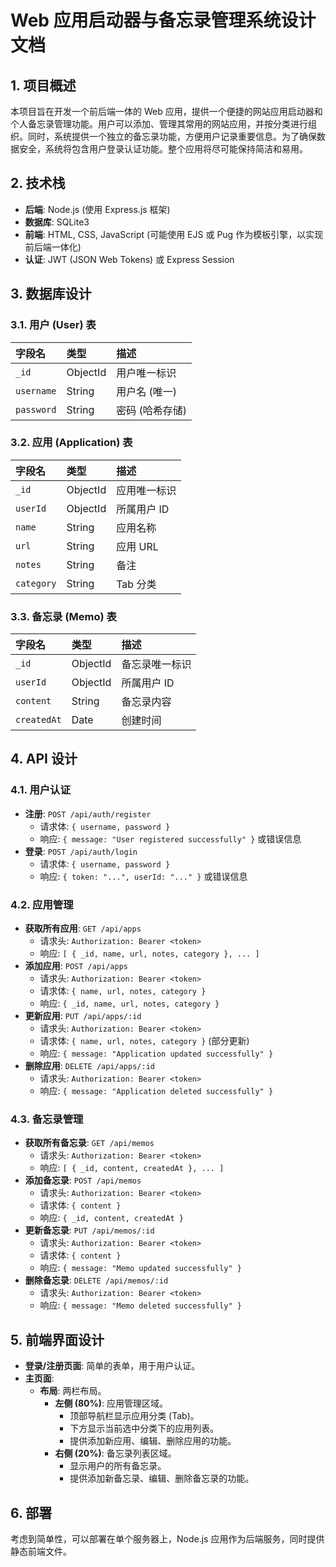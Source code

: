# Web 应用启动器与备忘录管理系统设计文档

## 1. 项目概述

本项目旨在开发一个前后端一体的 Web 应用，提供一个便捷的网站应用启动器和个人备忘录管理功能。用户可以添加、管理其常用的网站应用，并按分类进行组织。同时，系统提供一个独立的备忘录功能，方便用户记录重要信息。为了确保数据安全，系统将包含用户登录认证功能。整个应用将尽可能保持简洁和易用。

## 2. 技术栈

*   **后端**: Node.js (使用 Express.js 框架)
*   **数据库**: SQLite3
*   **前端**: HTML, CSS, JavaScript (可能使用 EJS 或 Pug 作为模板引擎，以实现前后端一体化)
*   **认证**: JWT (JSON Web Tokens) 或 Express Session

## 3. 数据库设计

### 3.1. 用户 (User) 表

| 字段名     | 类型     | 描述         |
| :--------- | :------- | :----------- |
| `_id`      | ObjectId | 用户唯一标识 |
| `username` | String   | 用户名 (唯一) |
| `password` | String   | 密码 (哈希存储) |

### 3.2. 应用 (Application) 表

| 字段名     | 类型     | 描述         |
| :--------- | :------- | :----------- |
| `_id`      | ObjectId | 应用唯一标识 |
| `userId`   | ObjectId | 所属用户 ID  |
| `name`     | String   | 应用名称     |
| `url`      | String   | 应用 URL     |
| `notes`    | String   | 备注         |
| `category` | String   | Tab 分类     |

### 3.3. 备忘录 (Memo) 表

| 字段名      | 类型     | 描述         |
| :---------- | :------- | :----------- |
| `_id`       | ObjectId | 备忘录唯一标识 |
| `userId`    | ObjectId | 所属用户 ID  |
| `content`   | String   | 备忘录内容   |
| `createdAt` | Date     | 创建时间     |

## 4. API 设计

### 4.1. 用户认证

*   **注册**: `POST /api/auth/register`
    *   请求体: `{ username, password }`
    *   响应: `{ message: "User registered successfully" }` 或错误信息
*   **登录**: `POST /api/auth/login`
    *   请求体: `{ username, password }`
    *   响应: `{ token: "...", userId: "..." }` 或错误信息

### 4.2. 应用管理

*   **获取所有应用**: `GET /api/apps`
    *   请求头: `Authorization: Bearer <token>`
    *   响应: `[ { _id, name, url, notes, category }, ... ]`
*   **添加应用**: `POST /api/apps`
    *   请求头: `Authorization: Bearer <token>`
    *   请求体: `{ name, url, notes, category }`
    *   响应: `{ _id, name, url, notes, category }`
*   **更新应用**: `PUT /api/apps/:id`
    *   请求头: `Authorization: Bearer <token>`
    *   请求体: `{ name, url, notes, category }` (部分更新)
    *   响应: `{ message: "Application updated successfully" }`
*   **删除应用**: `DELETE /api/apps/:id`
    *   请求头: `Authorization: Bearer <token>`
    *   响应: `{ message: "Application deleted successfully" }`

### 4.3. 备忘录管理

*   **获取所有备忘录**: `GET /api/memos`
    *   请求头: `Authorization: Bearer <token>`
    *   响应: `[ { _id, content, createdAt }, ... ]`
*   **添加备忘录**: `POST /api/memos`
    *   请求头: `Authorization: Bearer <token>`
    *   请求体: `{ content }`
    *   响应: `{ _id, content, createdAt }`
*   **更新备忘录**: `PUT /api/memos/:id`
    *   请求头: `Authorization: Bearer <token>`
    *   请求体: `{ content }`
    *   响应: `{ message: "Memo updated successfully" }`
*   **删除备忘录**: `DELETE /api/memos/:id`
    *   请求头: `Authorization: Bearer <token>`
    *   响应: `{ message: "Memo deleted successfully" }`

## 5. 前端界面设计

*   **登录/注册页面**: 简单的表单，用于用户认证。
*   **主页面**:
    *   **布局**: 两栏布局。
        *   **左侧 (80%)**: 应用管理区域。
            *   顶部导航栏显示应用分类 (Tab)。
            *   下方显示当前选中分类下的应用列表。
            *   提供添加新应用、编辑、删除应用的功能。
        *   **右侧 (20%)**: 备忘录列表区域。
            *   显示用户的所有备忘录。
            *   提供添加新备忘录、编辑、删除备忘录的功能。

## 6. 部署

考虑到简单性，可以部署在单个服务器上，Node.js 应用作为后端服务，同时提供静态前端文件。
